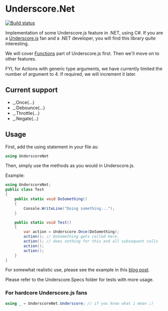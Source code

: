 Underscore.Net
===============
[![Build status](https://ci.appveyor.com/api/projects/status/h6pwrw3kr5tj6y81?svg=true)](https://ci.appveyor.com/project/zpbappi/underscore-net)

Implementation of some Underscore.js feature in .NET, using C#. If you are a [Underscore.js](http://underscorejs.org) fan and a .NET developer, you will find this library quite interesting. 

We will cover [Functions](http://underscorejs.org/#functions) part of Underscore.js first. Then we'll move on to other features.

FYI, for Actions with generic type arguments, we have currently limited the number of argument to 4. If required, we will increment it later.

## Current support
* _.Once(...)
* _.Debounce(...)
* _.Throttle(...)
* _.Negate(...)

## Usage
First, add the using statement in your file as:
```csharp
using UnderscoreNet
```

Then, simply use the methods as you would in Underscore.js.

Example:
```csharp
using UnderscoreNet;
public class Test
{
	public static void DoSomething()
	{
		Console.WriteLine("Doing something...");
	}

	public static void Test()
	{
		var action = Underscore.Once(DoSomething);
		action(); // DoSomething gets called here.
		action(); // does nothing for this and all subsequent calls
		action();
		action();
	}
}
```

For somewhat realistic use, please see the example in this [blog post](http://zpbappi.com/underscore-net-a-net-implementation-of-underscore-js/).

Please refer to the Underscore.Specs folder for tests with more usage.

### For hardcore Underscore.js fans
```csharp
using _ = UnderscoreNet.Underscore; // if you know what i mean ;)
```


